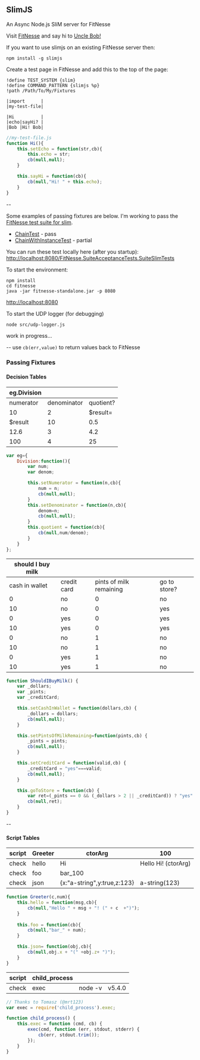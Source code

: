 ## SlimJS
An Async Node.js SliM server for FitNesse

Visit [FitNesse](http://www.fitnesse.org/) and say hi to [Uncle Bob!](https://cleancoders.com)

If you want to use slimjs on an existing FitNesse server then:

```
npm install -g slimjs
```
Create a test page in FitNesse and add this to the top of the page:

```
!define TEST_SYSTEM {slim}
!define COMMAND_PATTERN {slimjs %p}
!path /Path/To/My/Fixtures

|import      |
|my-test-file|

|Hi          |
|echo|sayHi? |
|Bob |Hi! Bob|

```

```javascript
//my-test-file.js
function Hi(){
    this.setEcho = function(str,cb){
        this.echo = str;
        cb(null,null);
    }

    this.sayHi = function(cb){
        cb(null,"Hi! " + this.echo);
    }
}
```
--

Some examples of passing fixtures are below. I'm working to pass the [FitNesse test suite for slim](http://fitnesse.org/FitNesse.SuiteAcceptanceTests.SuiteSlimTests). 

- [ChainTest](http://fitnesse.org/FitNesse.SuiteAcceptanceTests.SuiteSlimTests.ChainTest) - pass
- [ChainWithInstanceTest](http://fitnesse.org/FitNesse.SuiteAcceptanceTests.SuiteSlimTests.ChainWithInstanceTest) - partial

You can run these test locally here (after you startup):
[http://localhost:8080/FitNesse.SuiteAcceptanceTests.SuiteSlimTests](http://localhost:8080/FitNesse.SuiteAcceptanceTests.SuiteSlimTests)


To start the environment:

```
npm install
cd fitnesse
java -jar fitnesse-standalone.jar -p 8080
```

[http://localhost:8080](http://localhost:8080)


To start the UDP logger (for debugging)
```
node src/udp-logger.js
```

work in progress...

--
use `cb(err,value)` to return values back to FitNesse

### Passing Fixtures
#### Decision Tables


|  eg.Division                    ||| 
|-------------|-----------|---------|
|numerator    |denominator|quotient?|
|10           |2          |$result= |
|$result      |10         |0.5      |
|12.6         |3          |4.2      |
|100          |4          |25       |


```javascript
var eg={
    Division:function(){
        var num;
        var denom;

        this.setNumerator = function(n,cb){
            num = n;
            cb(null,null);
        }
        this.setDenominator = function(n,cb){
            denom=n;
            cb(null,null);
        }
        this.quotient = function(cb){
            cb(null,num/denom);
        }
    }
};
```


|should I buy milk                                           ||||
|--------------|-----------|-----------------------|------------|
|cash in wallet|credit card|pints of milk remaining|go to store?|
|0             |no         |0                      |no          |
|10            |no         |0                      |yes         |
|0             |yes        |0                      |yes         |
|10            |yes        |0                      |yes         |
|0             |no         |1                      |no          |
|10            |no         |1                      |no          |
|0             |yes        |1                      |no          |
|10            |yes        |1                      |no          |


```javascript
function ShouldIBuyMilk() {
    var _dollars;
    var _pints;
    var _creditCard;

    this.setCashInWallet = function(dollars,cb) {
        _dollars = dollars;
        cb(null,null);
    }

    this.setPintsOfMilkRemaining=function(pints,cb) {
        _pints = pints;
        cb(null,null);
    }

    this.setCreditCard = function(valid,cb) {
        _creditCard = "yes"===valid;
        cb(null,null);
    }

    this.goToStore = function(cb) {
        var ret=(_pints == 0 && (_dollars > 2 || _creditCard)) ? "yes" : "no";
        cb(null,ret);
    }
}
```
--
#### Script Tables



|script|Greeter|ctorArg                    |100                |
|------|-------|---------------------------|-------------------|
|check |hello  |Hi                         |Hello Hi! (ctorArg)|
|check |foo    |bar_100                                       ||
|check |json   |{x:"a-string",y:true,z:123}|a-string(123)      |


```javascript
function Greeter(c,num){
    this.hello = function(msg,cb){
        cb(null,"Hello " + msg + "! (" + c  +")");
    }
    
    this.foo = function(cb){
        cb(null,"bar_" + num);
    }

    this.json= function(obj,cb){
        cb(null,obj.x + "(" +obj.z+ ")");
    }
}
```


|script|child_process    |||
|------|----|-------|------|
|check |exec|node -v|v5.4.0|

```javascript
// Thanks to Tomasz (@mrt123)
var exec = require('child_process').exec;

function child_process() {
    this.exec = function (cmd, cb) {
        exec(cmd, function (err, stdout, stderr) {
            cb(err, stdout.trim());
        });
    }
}
```
